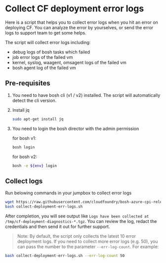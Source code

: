 # Collect CF deployment error logs

Here is a script that helps you to collect error logs when you hit an error on deploying CF. You can analyze the error by yourselves, or send the error logs to support team to get some helps.

The script will collect error logs including:
  * debug logs of bosh tasks which failed
  * job error logs of the failed vm
  * kernel, syslog, waagent, omsagent logs of the failed vm
  * bosh agent log of the failed vm

## Pre-requisites

1. You need to have bosh cli (v1 / v2) installed. The script will automatically detect the cli version.

1. Install jq

    ```bash
    sudo apt-get install jq
    ```

1. You need to login the bosh director with the admin permission

    for bosh v1:
    ```bash
    bosh login
    ```

    for bosh v2:
    ```bash
    bosh -e ${env} login
    ```

## Collect logs

Run belowing commands in your jumpbox to collect error logs

```bash
wget https://raw.githubusercontent.com/cloudfoundry/bosh-azure-cpi-release/master/docs/additional-information/collect-deployment-err-logs.sh
bash collect-deployment-err-logs.sh
```

After completion, you will see output like `Logs have been collected at /tmp/cf-deployment-diagnostics-*.tgz`. You can review the log, redact the credentials and then send it out for further support.

>Note: By default, the script only collects the latest 10 error deployment logs. If you need to collect more error logs (e.g. 50), you can pass the number to the parameter `--err-log-count`. For example:
```bash
bash collect-deployment-err-logs.sh --err-log-count 50
```
